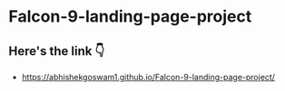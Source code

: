 # Falcon-9-landing-page-project
## Here's the link 👇
- https://abhishekgoswam1.github.io/Falcon-9-landing-page-project/